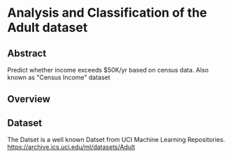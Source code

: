 # Analysis and Classification of the Adult dataset

## Abstract
Predict whether income exceeds $50K/yr based on census data. Also known as "Census Income" dataset

## Overview


## Dataset
The Datset is a well known Datset from UCI Machine Learning Repositories.
https://archive.ics.uci.edu/ml/datasets/Adult
